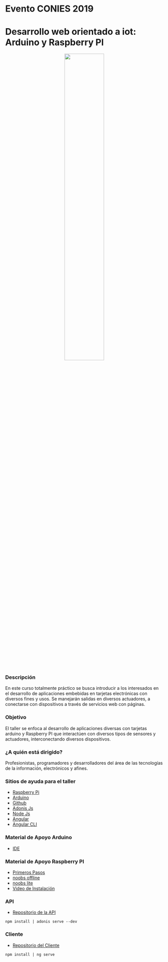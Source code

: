 # Evento CONIES 2019
<h1>Desarrollo web orientado a iot: Arduino y Raspberry PI</h1>
<p align="center"> 
  <img src="https://uttorreon.mx/img/conies/logo_conies.png" width="50%" height="50%">
</p>
<h3>Descripción</h3>
En este curso totalmente práctico se busca introducir a los interesados en el desarrollo de aplicaciones embebidas en tarjetas electrónicas con diversos fines y usos. Se manejarán salidas en diversos actuadores, a conectarse con dispositivos a través de servicios web con páginas.
<h3>Objetivo</h3>
El taller se enfoca al desarrollo de aplicaciones diversas con tarjetas arduino y Raspberry PI que interactúen con diversos tipos de sensores y actuadores, interconectando diversos dispositivos.
<h3>¿A quién está dirigido?</h3>
Profesionistas, programadores y desarrolladores del área de las tecnologías de la información, electrónicos y afines.

<h3>Sitios de ayuda para el taller</h3>
<ul>
  <li><a href="https://www.raspberrypi.org/" target="_blank">Raspberry Pi</a></li>
  <li><a href="https://www.arduino.cc/" target="_blank">Arduino</a></li>
  <li><a href="https://github.com" target="_blank">Github</a></li>
  <li><a href="https://adonisjs.com/docs/4.1/about" target="_blank">Adonis Js</a></li>
  <li><a href="https://nodejs.org/es/" target="_blank">Node Js</a></li>
  <li><a href="https://angular.io/" target="_blank">Angular</a></li>
  <li><a href="https://cli.angular.io/" target="_blank">Angular CLI</a></li>  
</ul>

<h3>Material de Apoyo Arduino</h3>
<ul>  
  <li><a href="https://www.arduino.cc/en/Main/Software" target="_blank">IDE</a></li>
</ul>

<h3>Material de Apoyo Raspberry PI</h3>
<ul>  
  <li><a href="https://projects.raspberrypi.org/en/projects/raspberry-pi-setting-up" target="_blank">Primeros Pasos</a></li>  
  <li><a href="https://downloads.raspberrypi.org/NOOBS_latest">noobs offline</a></li>
  <li><a href="https://downloads.raspberrypi.org/NOOBS_lite_latest">noobs lite</a></li>
  <li><a href="https://youtu.be/wjWZhV1v3Pk" target="_blank">Video de Instalación</a></li>
</ul>

<h3>API</h3>
<ul>
  <li><a href="https://github.com/igmarSR/api" target="_blank">Repositorio de la API</a></li>
</ul>
<code>npm install | adonis serve --dev </code>

<h3>Cliente</h3>
<ul>
  <li><a href="https://github.com/igmarSR/cliente" target="_blank">Repositorio del Cliente</a></li>
</ul>
<code>npm install | ng serve </code>


